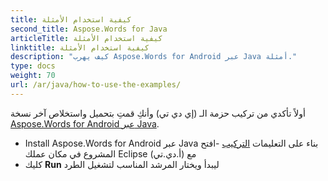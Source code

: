 ```yaml
---
title: كيفية استخدام الأمثلة
second_title: Aspose.Words for Java
articleTitle: كيفية استخدام الأمثلة
linktitle: كيفية استخدام الأمثلة
description: "كيف يهرب Aspose.Words for Android عبر Java أمثلة."
type: docs
weight: 70
url: /ar/java/how-to-use-the-examples/
---
```


أولاً تأكدي من تركيب حزمة الـ (إي دي تي) وأنكِ قمتِ بتحميل واستخلاص آخر نسخة [Aspose.Words for Android عبر Java](https://releases.aspose.com/words/androidjava/).

- Install Aspose.Words for Android عبر Java بناء على التعليمات [التركيب](/words/ar/java/installation/)
-افتح المشروع في مكان عملك Eclipse مع (أ.دي.تي)
- كليك **Run** ليبدأ ويختار المرشد المناسب لتشغيل الطرد
